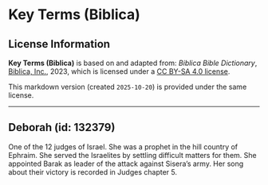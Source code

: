 # Key Terms (Biblica)

## License Information

**Key Terms (Biblica)** is based on and adapted from: _Biblica Bible Dictionary_, [Biblica, Inc.](https://www.biblica.com/), 2023, which is licensed under a [CC BY-SA 4.0 license](https://creativecommons.org/licenses/by-sa/4.0/legalcode.en).

This markdown version (created `2025-10-20`) is provided under the same license.



--------------------------------

## Deborah (id: 132379)

One of the 12 judges of Israel. She was a prophet in the hill country of Ephraim. She served the Israelites by settling difficult matters for them. She appointed Barak as leader of the attack against Sisera’s army. Her song about their victory is recorded in Judges chapter 5\.


